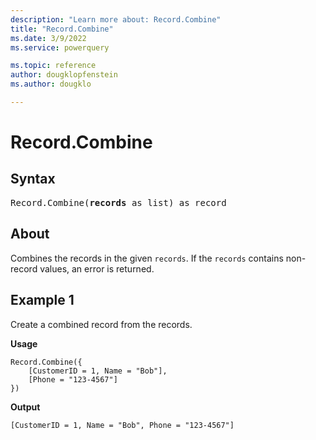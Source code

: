 ```yaml
---
description: "Learn more about: Record.Combine"
title: "Record.Combine"
ms.date: 3/9/2022
ms.service: powerquery

ms.topic: reference
author: dougklopfenstein
ms.author: dougklo

---
```

# Record.Combine

## Syntax

<pre>
Record.Combine(<b>records</b> as list) as record
</pre>
  
## About

Combines the records in the given `records`. If the `records` contains non-record values, an error is returned.

## Example 1

Create a combined record from the records.

**Usage**

```powerquery-m
Record.Combine({
    [CustomerID = 1, Name = "Bob"],
    [Phone = "123-4567"]
})
```

**Output**

`[CustomerID = 1, Name = "Bob", Phone = "123-4567"]`

